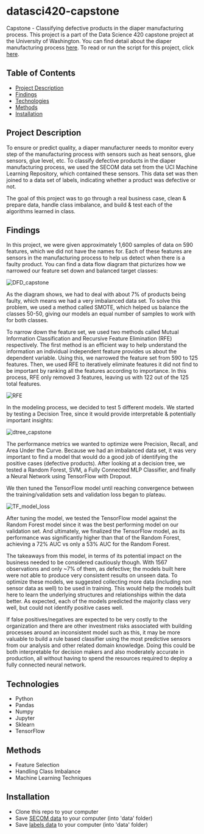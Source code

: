# datasci420-capstone

Capstone - Classifying defective products in the diaper manufacturing process. This project is a part of the Data Science 420 capstone project at the University of Washington. You can find detail about the diaper manufacturing process [here](https://github.com/kumarsingaram3/datasci420-capstone/blob/main/Diaper%20Manufacturing%20Process.docx). To read or run the script for this project, click [here](https://github.com/kumarsingaram3/datasci420-capstone/blob/main/DataSci420-Capstone.ipynb).

## Table of Contents

- [Project Description](#project-description)
- [Findings](#findings)
- [Technologies](#technologies)
- [Methods](#methods)
- [Installation](#installation)

## Project Description

To ensure or predict quality, a diaper manufacturer needs to monitor every step of the manufacturing process with sensors such as heat sensors, glue sensors, glue level, etc. To classify defective products in the diaper manufacturing process, we used the SECOM data set from the UCI Machine Learning Repository, which contained these sensors. This data set was then joined to a data set of labels, indicating whether a product was defective or not. 

The goal of this project was to go through a real business case, clean & prepare data, handle class imbalance, and build & test each of the algorithms learned in class.

## Findings

In this project, we were given approximately 1,600 samples of data on 590 features, which we did not have the names for. Each of these features are sensors in the manufacturing process to help us detect when there is a faulty product. You can find a data flow diagram that picturizes how we narrowed our feature set down and balanced target classes:

![DFD_capstone](https://user-images.githubusercontent.com/75543007/106971888-cb73ab80-671d-11eb-8a27-66ed59e0abb3.PNG)

As the diagram shows, we had to deal with about 7% of products being faulty, which means we had a very imbalanced data set. To solve this problem, we used a method called SMOTE, which helped us balance the classes 50-50, giving our models an equal number of samples to work with for both classes.

To narrow down the feature set, we used two methods called Mutual Information Classification and Recursive Feature Elimination (RFE) respectively. The first method is an efficient way to help understand the information an individual independent feature provides us about the dependent variable. Using this, we narrowed the feature set from 590 to 125 features. Then, we used RFE to iteratively eliminate features it did not find to be important by ranking all the features according to importance. In this process, RFE only removed 3 features, leaving us with 122 out of the 125 total features.

![RFE](https://user-images.githubusercontent.com/75543007/106972615-35d91b80-671f-11eb-91ba-0d95542a5331.PNG)

In the modeling process, we decided to test 5 different models. We started by testing a Decision Tree, since it would provide interpretable & potentially important insights:

![dtree_capstone](https://user-images.githubusercontent.com/75543007/106972807-9e27fd00-671f-11eb-8a7e-8ad399cd09fc.PNG)

The performance metrics we wanted to optimize were Precision, Recall, and Area Under the Curve. Because we had an imbalanced data set, it was very important to find a model that would do a good job of identifying the positive cases (defective products). After looking at a decision tree, we tested a Random Forest, SVM, a Fully Connected MLP Classifier, and finally a Neural Network using TensorFlow with Dropout. 

We then tuned the TensorFlow model until reaching convergence between the training/validation sets and validation loss began to plateau.

![TF_model_loss](https://user-images.githubusercontent.com/75543007/106973169-55247880-6720-11eb-9245-2e09bfca7e15.PNG)

After tuning the model, we tested the TensorFlow model against the Random Forest model since it was the best performing model on our validation set. And ultimately, we finalized the TensorFlow model, as its performance was significantly higher than that of the Random Forest, achieving a 72% AUC vs only a 53% AUC for the Random Forest. 

The takeaways from this model, in terms of its potential impact on the business needed to be considered cautiously though. With 1567 observations and only ~7% of them, as defective; the models built here were not able to produce very consistent results on unseen data. To optimize these models, we suggested collecting more data (including non sensor data as well) to be used in training. This would help the models built here to learn the underlying structures and relationships within the data better. As expected, each of the models predicted the majority class very well, but could not identify positive cases well.

If false positives/negatives are expected to be very costly to the organization and there are other investment risks associated with building processes around an inconsistent model such as this, it may be more valuable to build a rule based classifier using the most predictive sensors from our analysis and other related domain knowledge. Doing this could be both interpretable for decision makers and also moderately accurate in production, all without having to spend the resources required to deploy a fully connected neural network.

## Technologies

* Python
* Pandas
* Numpy
* Jupyter
* Sklearn
* TensorFlow

## Methods

* Feature Selection
* Handling Class Imbalance
* Machine Learning Techniques

## Installation

* Clone this repo to your computer
* Save [SECOM data](https://github.com/kumarsingaram3/datasci420-capstone/blob/main/secom.data) to your computer (into 'data' folder)
* Save [labels data](https://github.com/kumarsingaram3/datasci420-capstone/blob/main/secom_labels.data) to your computer (into 'data' folder)



